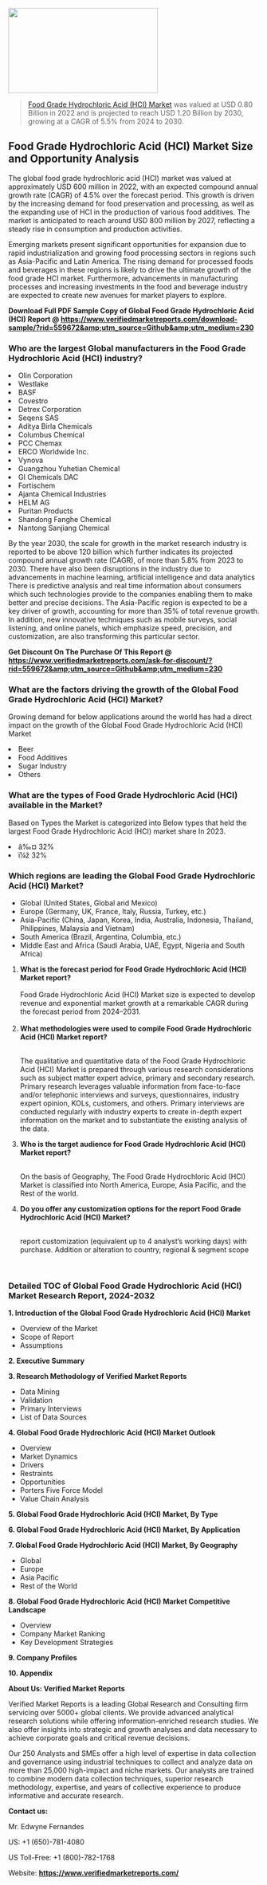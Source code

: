<img src="https://ffe5etoiles.com/wp-content/uploads/2024/12/MST1-300x171.png" alt="" width="300" height="171" class="alignnone size-medium wp-image-20088" /><blockquote><p><p><a href="https://www.verifiedmarketreports.com/download-sample/?rid=559672&utm_source=Github&utm_medium=230" target="_blank">Food Grade Hydrochloric Acid (HCI) Market</a> was valued at USD 0.80 Billion in 2022 and is projected to reach USD 1.20 Billion by 2030, growing at a CAGR of 5.5% from 2024 to 2030.</p></blockquote><p><h2>Food Grade Hydrochloric Acid (HCI) Market Size and Opportunity Analysis</h2><p>The global food grade hydrochloric acid (HCI) market was valued at approximately USD 600 million in 2022, with an expected compound annual growth rate (CAGR) of 4.5% over the forecast period. This growth is driven by the increasing demand for food preservation and processing, as well as the expanding use of HCI in the production of various food additives. The market is anticipated to reach around USD 800 million by 2027, reflecting a steady rise in consumption and production activities.</p><p>Emerging markets present significant opportunities for expansion due to rapid industrialization and growing food processing sectors in regions such as Asia-Pacific and Latin America. The rising demand for processed foods and beverages in these regions is likely to drive the ultimate growth of the food grade HCI market. Furthermore, advancements in manufacturing processes and increasing investments in the food and beverage industry are expected to create new avenues for market players to explore.</p></p><p class=""><strong>Download Full PDF Sample Copy of Global Food Grade Hydrochloric Acid (HCI) Report @ <a href="https://www.verifiedmarketreports.com/download-sample/?rid=559672&amp;utm_source=Github&amp;utm_medium=230" target="_blank">https://www.verifiedmarketreports.com/download-sample/?rid=559672&amp;utm_source=Github&amp;utm_medium=230</a></strong></p><h3 id="" class="">Who are the largest Global manufacturers in the Food Grade Hydrochloric Acid (HCI) industry?</h3><p><li>Olin Corporation</li><li> Westlake</li><li> BASF</li><li> Covestro</li><li> Detrex Corporation</li><li> Seqens SAS</li><li> Aditya Birla Chemicals</li><li> Columbus Chemical</li><li> PCC Chemax</li><li> ERCO Worldwide Inc.</li><li> Vynova</li><li> Guangzhou Yuhetian Chemical</li><li> GI Chemicals DAC</li><li> Fortischem</li><li> Ajanta Chemical Industries</li><li> HELM AG</li><li> Puritan Products</li><li> Shandong Fanghe Chemical</li><li> Nantong Sanjiang Chemical</li></p><div class=""><div class="" dir="" data-message-author-role="" data-message-id="" data-message-model-slug=""><div class=""><div class=""><div class=""><div class="" dir="" data-message-author-role="" data-message-id="" data-message-model-slug=""><div class=""><div class=""><p>By the year 2030, the scale for growth in the market research industry is reported to be above 120 billion which further indicates its projected compound annual growth rate (CAGR), of more than 5.8% from 2023 to 2030. There have also been disruptions in the industry due to advancements in machine learning, artificial intelligence and data analytics There is predictive analysis and real time information about consumers which such technologies provide to the companies enabling them to make better and precise decisions. The Asia-Pacific region is expected to be a key driver of growth, accounting for more than 35% of total revenue growth. In addition, new innovative techniques such as mobile surveys, social listening, and online panels, which emphasize speed, precision, and customization, are also transforming this particular sector.</p><p><strong>Get Discount On The Purchase Of This Report @&nbsp; <a href="https://www.verifiedmarketreports.com/ask-for-discount/?rid=559672&amp;utm_source=Github&amp;utm_medium=230" target="_blank">https://www.verifiedmarketreports.com/ask-for-discount/?rid=559672&amp;utm_source=Github&amp;utm_medium=230</a></strong></p></div></div></div></div></div></div></div></div><h3 id="" class="">What are the factors driving the growth of the Global Food Grade Hydrochloric Acid (HCI) Market?</h3><p id="" class="">Growing demand for below applications around the world has had a direct impact on the growth of the Global Food Grade Hydrochloric Acid (HCI) Market</p><p id="" class=""><li>Beer</li><li> Food Additives</li><li> Sugar Industry</li><li> Others</li></p><h3 id="" class="">What are the types of Food Grade Hydrochloric Acid (HCI) available in the Market?</h3><p id="" class="">Based on Types the Market is categorized into Below types that held the largest Food Grade Hydrochloric Acid (HCI) market share In 2023.</p><p id="" class=""><li>â‰¤ 32%</li><li> ï¼ž 32%</li></p><h3 id="" class="">Which regions are leading the Global Food Grade Hydrochloric Acid (HCI) Market?</h3><ul><li>Global (United States, Global and Mexico)</li><li>Europe (Germany, UK, France, Italy, Russia, Turkey, etc.)</li><li>Asia-Pacific (China, Japan, Korea, India, Australia, Indonesia, Thailand, Philippines, Malaysia and Vietnam)</li><li>South America (Brazil, Argentina, Columbia, etc.)</li><li>Middle East and Africa (Saudi Arabia, UAE, Egypt, Nigeria and South Africa)</li></ul><p><ol><li><strong>What is the forecast period for Food Grade Hydrochloric Acid (HCI) Market report?<br /></strong><br /><span data-sheets-root="1" data-sheets-value="{&quot;1&quot;:2,&quot;2&quot;:&quot;XXXX size is expected to develop revenue and exponential market growth at a remarkable CAGR during the forecast period from 2024&ndash;2030.&quot;}" data-sheets-userformat="{&quot;2&quot;:12674,&quot;4&quot;:{&quot;1&quot;:2,&quot;2&quot;:16776960},&quot;10&quot;:2,&quot;11&quot;:0,&quot;15&quot;:&quot;Arial&quot;,&quot;16&quot;:12}">Food Grade Hydrochloric Acid (HCI) Market size is expected to develop revenue and exponential market growth at a remarkable CAGR during the forecast period from 2024&ndash;2031.</span><br /><br /></li><li><strong>What methodologies were used to compile Food Grade Hydrochloric Acid (HCI) Market report?<br /><br /></strong><p>The qualitative and quantitative data of the&nbsp;Food Grade Hydrochloric Acid (HCI) Market is prepared through various research considerations such as subject matter expert advice, primary and secondary research. Primary research leverages valuable information from face-to-face and/or telephonic interviews and surveys, questionnaires, industry expert opinion, KOLs, customers, and others. Primary interviews are conducted regularly with industry experts to create in-depth expert information on the market and to substantiate the existing analysis of the data.&nbsp;</p></li><li><strong>Who is the target audience for Food Grade Hydrochloric Acid (HCI) Market report?<br /><br /></strong><p>On the basis of Geography, The&nbsp;Food Grade Hydrochloric Acid (HCI) Market is classified into North America, Europe, Asia Pacific, and the Rest of the world.</p></li><li><strong>Do you offer any customization options for the report Food Grade Hydrochloric Acid (HCI) Market?<br /><br /></strong><p>report customization (equivalent up to 4 analyst&rsquo;s working days) with purchase. Addition or alteration to country, regional &amp; segment scope</p><p>&nbsp;</p></li></ol></p><h3 id="" class="">Detailed TOC of Global Food Grade Hydrochloric Acid (HCI) Market Research Report, 2024-2032</h3><p id="" class=""><strong>1. Introduction of the Global Food Grade Hydrochloric Acid (HCI) Market</strong></p><ul><li>Overview of the Market</li><li>Scope of Report</li><li>Assumptions</li></ul><p id="" class=""><strong>2. Executive Summary</strong></p><p id="" class=""><strong>3. Research Methodology of&nbsp;Verified Market Reports</strong></p><ul><li>Data Mining</li><li>Validation</li><li>Primary Interviews</li><li>List of Data Sources</li></ul><p id="" class=""><strong>4. Global Food Grade Hydrochloric Acid (HCI) Market Outlook</strong></p><ul><li>Overview</li><li>Market Dynamics</li><li>Drivers</li><li>Restraints</li><li>Opportunities</li><li>Porters Five Force Model</li><li>Value Chain Analysis</li></ul><p id="" class=""><strong>5. Global Food Grade Hydrochloric Acid (HCI) Market, By&nbsp;Type</strong></p><p id="" class=""><strong>6. Global Food Grade Hydrochloric Acid (HCI) Market, By Application</strong></p><p id="" class=""><strong>7. Global Food Grade Hydrochloric Acid (HCI) Market, By Geography</strong></p><ul><li>Global</li><li>Europe</li><li>Asia Pacific</li><li>Rest of the World</li></ul><p id="" class=""><strong>8. Global Food Grade Hydrochloric Acid (HCI) Market Competitive Landscape</strong></p><ul><li>Overview</li><li>Company Market Ranking</li><li>Key Development Strategies</li></ul><p id="" class=""><strong>9. Company Profiles</strong></p><p id="" class=""><strong>10. Appendix</strong></p><p id="" class=""><strong>About Us: Verified Market Reports</strong></p><p id="" class="">Verified Market Reports is a leading Global Research and Consulting firm servicing over 5000+ global clients. We provide advanced analytical research solutions while offering information-enriched research studies. We also offer insights into strategic and growth analyses and data necessary to achieve corporate goals and critical revenue decisions.</p><p id="" class="">Our 250 Analysts and SMEs offer a high level of expertise in data collection and governance using industrial techniques to collect and analyze data on more than 25,000 high-impact and niche markets. Our analysts are trained to combine modern data collection techniques, superior research methodology, expertise, and years of collective experience to produce informative and accurate research.</p><p id="" class=""><strong>Contact us:</strong></p><p id="" class="">Mr. Edwyne Fernandes</p><p id="" class="">US: +1 (650)-781-4080</p><p id="" class="">US Toll-Free: +1 (800)-782-1768</p><p id="" class="">Website: <a target="" data-test-app-aware-link=""><strong>https://www.verifiedmarketreports.com/</strong></a></p>
